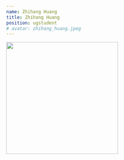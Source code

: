 ```yaml
---
name: Zhihang Huang
title: Zhihang Huang
position: ugstudent
# avatar: zhihang_huang.jpeg
---
```


<img width="300" src="{{site.baseurl}}/images/people/{{page.avatar}}" data-action="zoom">

<!-- <i class="fa fa-bar-chart"></i> [Google Scholar]() -->
<br>
<!-- <i class="fa fa-home"></i> [Homepage]() -->
